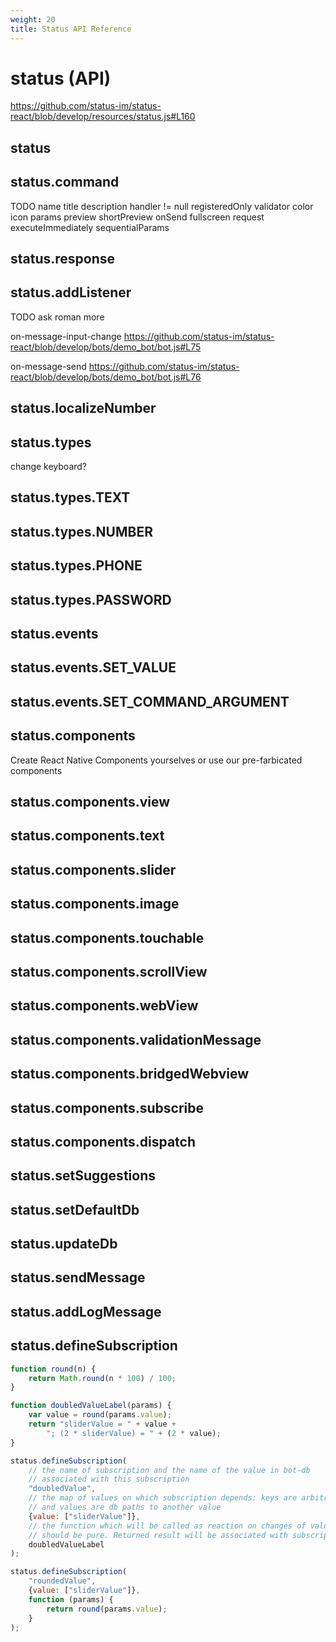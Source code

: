 ```yaml
---
weight: 20
title: Status API Reference
---
```


# status (API)

https://github.com/status-im/status-react/blob/develop/resources/status.js#L160

## status

## status.command

TODO
name
title
description
handler != null
registeredOnly
validator
color
icon
params
preview
shortPreview
onSend
fullscreen
request
executeImmediately
sequentialParams

## status.response

## status.addListener


TODO ask roman more

on-message-input-change
https://github.com/status-im/status-react/blob/develop/bots/demo_bot/bot.js#L75

on-message-send
https://github.com/status-im/status-react/blob/develop/bots/demo_bot/bot.js#L76

## status.localizeNumber

## status.types

change keyboard?

## status.types.TEXT

## status.types.NUMBER

## status.types.PHONE

## status.types.PASSWORD

## status.events

## status.events.SET_VALUE

## status.events.SET_COMMAND_ARGUMENT

## status.components

Create React Native Components yourselves or use our pre-farbicated components

## status.components.view

## status.components.text

## status.components.slider

## status.components.image

## status.components.touchable

## status.components.scrollView

## status.components.webView

## status.components.validationMessage

## status.components.bridgedWebview

## status.components.subscribe

## status.components.dispatch

## status.setSuggestions

## status.setDefaultDb

## status.updateDb

## status.sendMessage

## status.addLogMessage

## status.defineSubscription


```js
function round(n) {
    return Math.round(n * 100) / 100;
}

function doubledValueLabel(params) {
    var value = round(params.value);
    return "sliderValue = " + value +
        "; (2 * sliderValue) = " + (2 * value);
}

status.defineSubscription(
    // the name of subscription and the name of the value in bot-db
    // associated with this subscription
    "doubledValue",
    // the map of values on which subscription depends: keys are arbitrary names
    // and values are db paths to another value
    {value: ["sliderValue"]},
    // the function which will be called as reaction on changes of values above,
    // should be pure. Returned result will be associated with subscription in bot-db
    doubledValueLabel
);

status.defineSubscription(
    "roundedValue",
    {value: ["sliderValue"]},
    function (params) {
        return round(params.value);
    }
);
```

